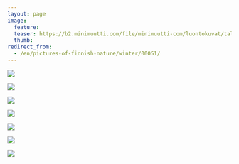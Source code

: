 ```yaml
---
layout: page
image:
  feature:
  teaser: https://b2.minimuutti.com/file/minimuutti-com/luontokuvat/talvi/2/DS43336-245px.jpg
  thumb:
redirect_from:
  - /en/pictures-of-finnish-nature/winter/00051/
---
```


[![](https://b2.minimuutti.com/file/minimuutti-com/luontokuvat/talvi/2/DS43226-800px.jpg)](https://dl.dropboxusercontent.com/sh/ea1wtnz7z734o12/AABtNctp-v3CLfCmAQR4KUXPa/luontokuvat/talvi/2/DS43226.jpg)

[![](https://b2.minimuutti.com/file/minimuutti-com/luontokuvat/talvi/2/DS43234-800px.jpg)](https://dl.dropboxusercontent.com/sh/ea1wtnz7z734o12/AAAN_946FBK1GVflxoOvI4rXa/luontokuvat/talvi/2/DS43234.jpg)

[![](https://b2.minimuutti.com/file/minimuutti-com/luontokuvat/talvi/2/DS43318-800px.jpg)](https://dl.dropboxusercontent.com/sh/ea1wtnz7z734o12/AAAVA8o2HLIK1mFoqHfe8mbga/luontokuvat/talvi/2/DS43318.jpg)

[![](https://b2.minimuutti.com/file/minimuutti-com/luontokuvat/talvi/2/DS43328-800px.jpg)](https://dl.dropboxusercontent.com/sh/ea1wtnz7z734o12/AAC6QE2ruljRBZGC6dtZaZARa/luontokuvat/talvi/2/DS43328.jpg)

[![](https://b2.minimuutti.com/file/minimuutti-com/luontokuvat/talvi/2/DS43347-800px.jpg)](https://dl.dropboxusercontent.com/sh/ea1wtnz7z734o12/AADCR2XBGFPPeqgGAag1-Fzga/luontokuvat/talvi/2/DS43347.jpg)

[![](https://b2.minimuutti.com/file/minimuutti-com/luontokuvat/talvi/2/DS43371-800px.jpg)](https://dl.dropboxusercontent.com/sh/ea1wtnz7z734o12/AABjyopaU5KUMa1BpQwmOfSVa/luontokuvat/talvi/2/DS43371.jpg)

[![](https://b2.minimuutti.com/file/minimuutti-com/luontokuvat/talvi/2/DS43336-800px.jpg)](https://dl.dropboxusercontent.com/sh/ea1wtnz7z734o12/AABIKFU_MeIdTd9WBSU8s14Wa/luontokuvat/talvi/2/DS43336.jpg)

